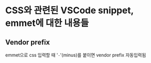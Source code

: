 # CSS와 관련된 VSCode snippet, emmet에 대한 내용들

## Vendor prefix
emmet으로 css 입력할 때 '<code>-</code>'(minus)를 붙이면 vendor prefix 자동입력됨